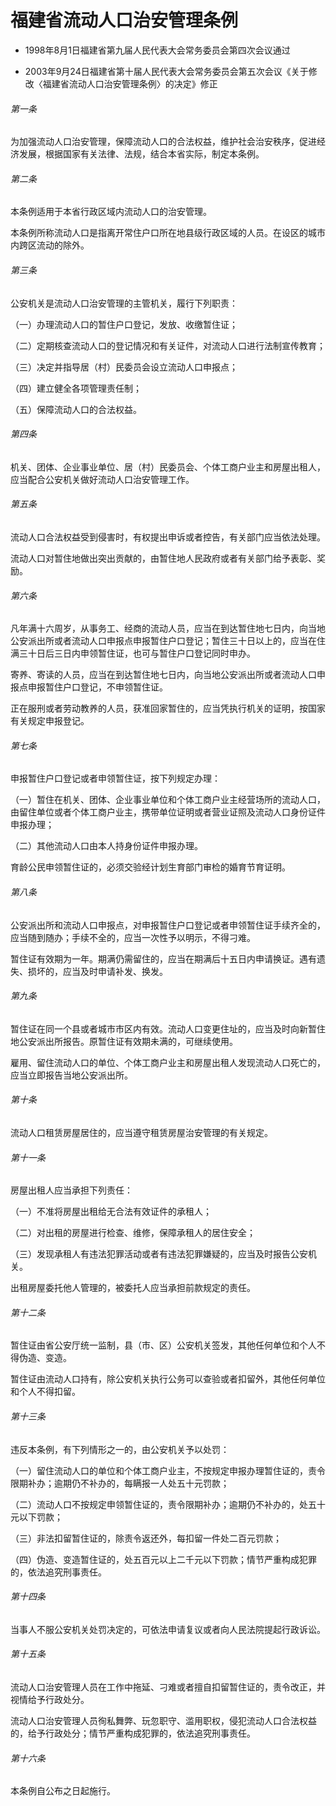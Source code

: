 # 福建省流动人口治安管理条例

- 1998年8月1日福建省第九届人民代表大会常务委员会第四次会议通过

- 2003年9月24日福建省第十届人民代表大会常务委员会第五次会议《关于修改〈福建省流动人口治安管理条例〉的决定》修正

<!-- INFO END -->

###### 第一条

为加强流动人口治安管理，保障流动人口的合法权益，维护社会治安秩序，促进经济发展，根据国家有关法律、法规，结合本省实际，制定本条例。

###### 第二条

本条例适用于本省行政区域内流动人口的治安管理。

本条例所称流动人口是指离开常住户口所在地县级行政区域的人员。在设区的城市内跨区流动的除外。

###### 第三条

公安机关是流动人口治安管理的主管机关，履行下列职责：

（一）办理流动人口的暂住户口登记，发放、收缴暂住证；

（二）定期核查流动人口的登记情况和有关证件，对流动人口进行法制宣传教育；

（三）决定并指导居（村）民委员会设立流动人口申报点；

（四）建立健全各项管理责任制；

（五）保障流动人口的合法权益。

###### 第四条

机关、团体、企业事业单位、居（村）民委员会、个体工商户业主和房屋出租人，应当配合公安机关做好流动人口治安管理工作。

###### 第五条

流动人口合法权益受到侵害时，有权提出申诉或者控告，有关部门应当依法处理。

流动人口对暂住地做出突出贡献的，由暂住地人民政府或者有关部门给予表彰、奖励。

###### 第六条

凡年满十六周岁，从事务工、经商的流动人员，应当在到达暂住地七日内，向当地公安派出所或者流动人口申报点申报暂住户口登记；暂住三十日以上的，应当在住满三十日后三日内申领暂住证，也可与暂住户口登记同时申办。

寄养、寄读的人员，应当在到达暂住地七日内，向当地公安派出所或者流动人口申报点申报暂住户口登记，不申领暂住证。

正在服刑或者劳动教养的人员，获准回家暂住的，应当凭执行机关的证明，按国家有关规定申报登记。

###### 第七条

申报暂住户口登记或者申领暂住证，按下列规定办理：

（一）暂住在机关、团体、企业事业单位和个体工商户业主经营场所的流动人口，由留住单位或者个体工商户业主，携带单位证明或者营业证照及流动人口身份证件申报办理；

（二）其他流动人口由本人持身份证件申报办理。

育龄公民申领暂住证的，必须交验经计划生育部门审检的婚育节育证明。

###### 第八条

公安派出所和流动人口申报点，对申报暂住户口登记或者申领暂住证手续齐全的，应当随到随办；手续不全的，应当一次性予以明示，不得刁难。

暂住证有效期为一年。期满仍需留住的，应当在期满后十五日内申请换证。遇有遗失、损坏的，应当及时申请补发、换发。

###### 第九条

暂住证在同一个县或者城市市区内有效。流动人口变更住址的，应当及时向新暂住地公安派出所报告。原暂住证有效期未满的，可继续使用。

雇用、留住流动人口的单位、个体工商户业主和房屋出租人发现流动人口死亡的，应当立即报告当地公安派出所。

###### 第十条

流动人口租赁房屋居住的，应当遵守租赁房屋治安管理的有关规定。

###### 第十一条

房屋出租人应当承担下列责任：

（一）不准将房屋出租给无合法有效证件的承租人；

（二）对出租的房屋进行检查、维修，保障承租人的居住安全；

（三）发现承租人有违法犯罪活动或者有违法犯罪嫌疑的，应当及时报告公安机关。

出租房屋委托他人管理的，被委托人应当承担前款规定的责任。

###### 第十二条

暂住证由省公安厅统一监制，县（市、区）公安机关签发，其他任何单位和个人不得伪造、变造。

暂住证由流动人口持有，除公安机关执行公务可以查验或者扣留外，其他任何单位和个人不得扣留。

###### 第十三条

违反本条例，有下列情形之一的，由公安机关予以处罚：

（一）留住流动人口的单位和个体工商户业主，不按规定申报办理暂住证的，责令限期补办；逾期仍不补办的，每瞒报一人处五十元罚款；

（二）流动人口不按规定申领暂住证的，责令限期补办；逾期仍不补办的，处五十元以下罚款；

（三）非法扣留暂住证的，除责令返还外，每扣留一件处二百元罚款；

（四）伪造、变造暂住证的，处五百元以上二千元以下罚款；情节严重构成犯罪的，依法追究刑事责任。

###### 第十四条

当事人不服公安机关处罚决定的，可依法申请复议或者向人民法院提起行政诉讼。

###### 第十五条

流动人口治安管理人员在工作中拖延、刁难或者擅自扣留暂住证的，责令改正，并视情给予行政处分。

流动人口治安管理人员徇私舞弊、玩忽职守、滥用职权，侵犯流动人口合法权益的，给予行政处分；情节严重构成犯罪的，依法追究刑事责任。

###### 第十六条

本条例自公布之日起施行。
